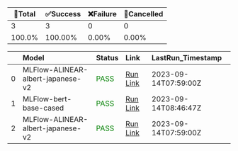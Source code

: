 🚀Total|✅Success|❌Failure|🚫Cancelled|
-----|-------|-------|-------|
3|3|0|0|
100.0%|100.00%|0.00%|0.00%|

|    | Model                             | Status                          | Link                                                                                          | LastRun_Timestamp    |
|---:|:----------------------------------|:--------------------------------|:----------------------------------------------------------------------------------------------|:---------------------|
|  0 | MLFlow-ALINEAR-albert-japanese-v2 | <font color='green'>PASS</font> | [Run Link](https://github.com/Konjarla-Vindya/son-azureml-oss-models/actions/runs/6182572002) | 2023-09-14T07:59:00Z |
|  1 | MLFlow-bert-base-cased            | <font color='green'>PASS</font> | [Run Link](https://github.com/Konjarla-Vindya/son-azureml-oss-models/actions/runs/6183089754) | 2023-09-14T08:46:47Z |
|  2 | MLFlow-ALINEAR-albert-japanese-v2 | <font color='green'>PASS</font> | [Run Link](https://github.com/Konjarla-Vindya/son-azureml-oss-models/actions/runs/6182572002) | 2023-09-14T07:59:00Z |